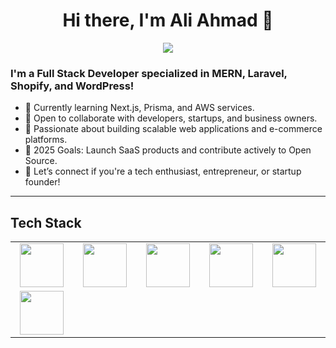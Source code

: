 <body>
  <div align="center">
    <h1>Hi there, I'm Ali Ahmad 👋</h1>
  </div>

<p align="center">
<a href="https://github.com/AliAhmadTauqeer"><img src="https://readme-typing-svg.herokuapp.com?lines=Full+Stack+Developer;MERN+Stack+Expert;Laravel+Developer;WordPress+Developer;Shopify+Expert;React+Developer;Node+Developer;Backend+Developer;Frontend+Developer&center=true&width=500&height=50"></a>
</p>

### I'm a Full Stack Developer specialized in MERN, Laravel, Shopify, and WordPress!
- 🌱 Currently learning Next.js, Prisma, and AWS services.
- 👯 Open to collaborate with developers, startups, and business owners.
- 📢 Passionate about building scalable web applications and e-commerce platforms.
- 🥅 2025 Goals: Launch SaaS products and contribute actively to Open Source.
- 💎 Let’s connect if you're a tech enthusiast, entrepreneur, or startup founder!

---

<h2>Tech Stack</h2>

<table width="80%">
<tr>
    <td align="center" width="200">
        <img src="https://cdn.jsdelivr.net/gh/devicons/devicon/icons/html5/html5-original.svg" width="70">
    </td>
    <td align="center" width="200">
        <img src="https://cdn.jsdelivr.net/gh/devicons/devicon/icons/css3/css3-original.svg" width="70">
    </td>
    <td align="center" width="200">
        <img src="https://cdn.jsdelivr.net/gh/devicons/devicon/icons/javascript/javascript-original.svg" width="70">
    </td>
    <td align="center" width="200">
        <img src="https://cdn.jsdelivr.net/gh/devicons/devicon/icons/react/react-original.svg" width="70">
    </td>
    <td align="center" width="200">
        <img src="https://cdn.jsdelivr.net/gh/devicons/devicon/icons/nodejs/nodejs-original.svg" width="70">
    </td>
</tr>

<tr>
    <td align="center" width="200">
        <img src="https://cdn.jsdelivr.net/gh/devicons/devicon/icons/express/express-original-wordmark.svg" width="70">
    </td>
    <td align="center
